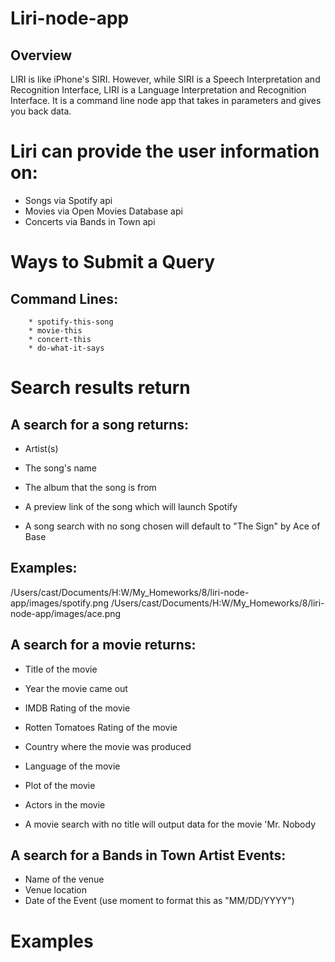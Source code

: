 # Liri-node-app

## Overview
LIRI is like iPhone's SIRI. However, while SIRI is a Speech Interpretation and Recognition Interface, LIRI is a Language Interpretation and Recognition Interface. It is a command line node app that takes in parameters and gives you back data.

# Liri can provide the user information on:
* Songs via Spotify api
* Movies via Open Movies Database api
* Concerts via Bands in Town api

# Ways to Submit a Query
## Command Lines:
        * spotify-this-song
        * movie-this
        * concert-this
        * do-what-it-says
        
# Search results return
## A search for a song returns: 
* Artist(s)
* The song's name
* The album that the song is from
* A preview link of the song which will launch Spotify

* A song search with no song chosen will default to "The Sign" by Ace of Base

## Examples:
/Users/cast/Documents/H:W/My_Homeworks/8/liri-node-app/images/spotify.png
/Users/cast/Documents/H:W/My_Homeworks/8/liri-node-app/images/ace.png



## A search for a movie returns: 
* Title of the movie
* Year the movie came out
* IMDB Rating of the movie
* Rotten Tomatoes Rating of the movie
* Country where the movie was produced
* Language of the movie
* Plot of the movie
* Actors in the movie

* A movie search with no title will output data for the movie 'Mr. Nobody

## A search for a Bands in Town Artist Events: 
* Name of the venue
* Venue location
* Date of the Event (use moment to format this as "MM/DD/YYYY")

# Examples
